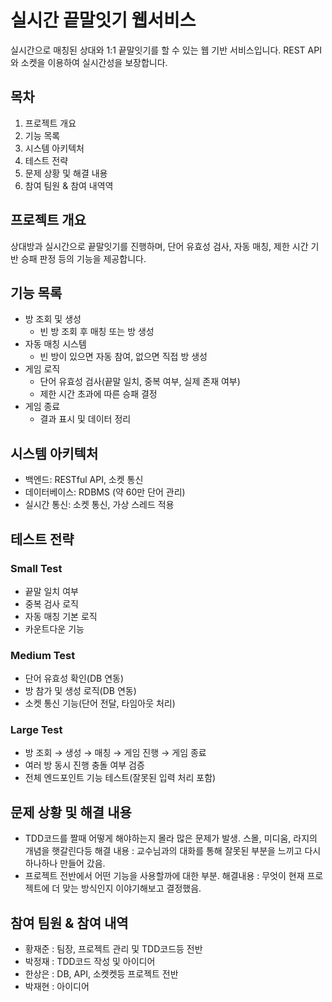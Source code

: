 # 실시간 끝말잇기 웹서비스

실시간으로 매칭된 상대와 1:1 끝말잇기를 할 수 있는 웹 기반 서비스입니다. REST API와 소켓을 이용하여 실시간성을 보장합니다.

## 목차
1. 프로젝트 개요
2. 기능 목록
3. 시스템 아키텍처
4. 테스트 전략
5. 문제 상황 및 해결 내용
6. 참여 팀원 & 참여 내역역

## 프로젝트 개요
상대방과 실시간으로 끝말잇기를 진행하며, 단어 유효성 검사, 자동 매칭, 제한 시간 기반 승패 판정 등의 기능을 제공합니다.

## 기능 목록
- 방 조회 및 생성
  - 빈 방 조회 후 매칭 또는 방 생성
- 자동 매칭 시스템
  - 빈 방이 있으면 자동 참여, 없으면 직접 방 생성
- 게임 로직
  - 단어 유효성 검사(끝말 일치, 중복 여부, 실제 존재 여부)
  - 제한 시간 초과에 따른 승패 결정
- 게임 종료
  - 결과 표시 및 데이터 정리

## 시스템 아키텍처
- 백엔드: RESTful API, 소켓 통신
- 데이터베이스: RDBMS (약 60만 단어 관리)
- 실시간 통신: 소켓 통신, 가상 스레드 적용

## 테스트 전략

### Small Test
- 끝말 일치 여부
- 중복 검사 로직
- 자동 매칭 기본 로직
- 카운트다운 기능

### Medium Test
- 단어 유효성 확인(DB 연동)
- 방 참가 및 생성 로직(DB 연동)
- 소켓 통신 기능(단어 전달, 타임아웃 처리)

### Large Test
- 방 조회 → 생성 → 매칭 → 게임 진행 → 게임 종료
- 여러 방 동시 진행 충돌 여부 검증
- 전체 엔드포인트 기능 테스트(잘못된 입력 처리 포함)

## 문제 상황 및 해결 내용
- TDD코드를 짤때 어떻게 해야하는지 몰라 많은 문제가 발생. 스몰, 미디움, 라지의 개념을 햇갈린다등
해결 내용 : 교수님과의 대화를 통해 잘못된 부분을 느끼고 다시 하나하나 만들어 갔음.
- 프로젝트 전반에서 어떤 기능을 사용할까에 대한 부분. 
해결내용 : 무엇이 현재 프로젝트에 더 맞는 방식인지 이야기해보고 결정했음.

## 참여 팀원 & 참여 내역
- 황재준 : 팀장, 프로젝트 관리 및 TDD코드등 전반
- 박정재 : TDD코드 작성 및 아이디어
- 한상은 : DB, API, 소켓켓등 프로젝트 전반 
- 박재현 : 아이디어

